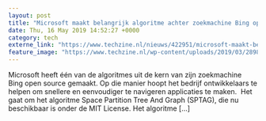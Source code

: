 ```yaml
---
layout: post
title: "Microsoft maakt belangrijk algoritme achter zoekmachine Bing open source"
date: Thu, 16 May 2019 14:52:27 +0000
category: tech
externe_link: "https://www.techzine.nl/nieuws/422951/microsoft-maakt-belangrijk-algoritme-achter-zoekmachine-bing-open-source.html"
feature_image: "https://www.techzine.nl/wp-content/uploads/2019/03/28986_403ccdfb.jpg"
---
```


Microsoft heeft één van de algoritmes uit de kern van zijn zoekmachine Bing open source gemaakt. Op die manier hoopt het bedrijf ontwikkelaars te helpen om snellere en eenvoudiger te navigeren applicaties te maken.  Het gaat om het algoritme Space Partition Tree And Graph (SPTAG), die nu beschikbaar is onder de MIT License. Het algoritme [&#8230;]
